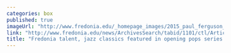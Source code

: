 ```yaml
---
categories: box
published: true
imageUrl: "http://www.fredonia.edu/_homepage_images/2015_paul_ferguson_CJO_crop.jpg"
link: "http://www.fredonia.edu/news/ArchivesSearch/tabid/1101/ctl/ArticleView/mid/1878/articleId/5518/Fredonia_talent_jazz_classics_featured_in_opening_pops_series_concert.aspx"
title: "Fredonia talent, jazz classics featured in opening pops series concert"
---
```



